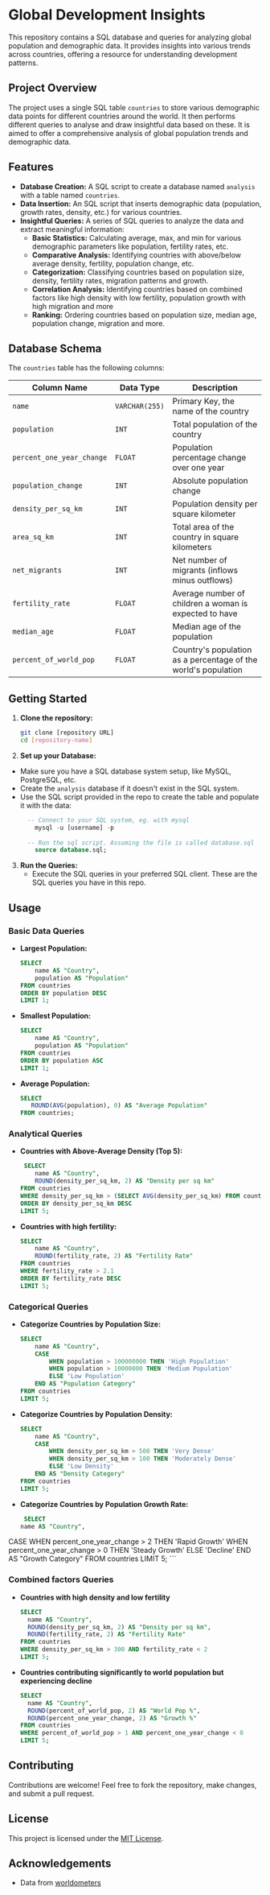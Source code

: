 # Global Development Insights

This repository contains a SQL database and queries for analyzing global population and demographic data. It provides insights into various trends across countries, offering a resource for understanding development patterns.

## Project Overview

The project uses a single SQL table `countries` to store various demographic data points for different countries around the world. It then performs different queries to analyse and draw insightful data based on these. It is aimed to offer a comprehensive analysis of global population trends and demographic data.

## Features

- **Database Creation:** A SQL script to create a database named `analysis` with a table named `countries`.
- **Data Insertion:** An SQL script that inserts demographic data (population, growth rates, density, etc.) for various countries.
- **Insightful Queries:** A series of SQL queries to analyze the data and extract meaningful information:
  - **Basic Statistics:** Calculating average, max, and min for various demographic parameters like population, fertility rates, etc.
  - **Comparative Analysis:** Identifying countries with above/below average density, fertility, population change, etc.
  - **Categorization:** Classifying countries based on population size, density, fertility rates, migration patterns and growth.
  - **Correlation Analysis:** Identifying countries based on combined factors like high density with low fertility, population growth with high migration and more
  - **Ranking:** Ordering countries based on population size, median age, population change, migration and more.

## Database Schema

The `countries` table has the following columns:

| Column Name           | Data Type     | Description                                                      |
|-----------------------|---------------|------------------------------------------------------------------|
| `name`                | `VARCHAR(255)` | Primary Key, the name of the country                             |
| `population`          | `INT`         | Total population of the country                                |
| `percent_one_year_change`| `FLOAT`       | Population percentage change over one year                      |
| `population_change`   | `INT`         | Absolute population change                                      |
| `density_per_sq_km`   | `INT`         | Population density per square kilometer                        |
| `area_sq_km`          | `INT`         | Total area of the country in square kilometers                  |
| `net_migrants`        | `INT`         | Net number of migrants (inflows minus outflows)                  |
| `fertility_rate`      | `FLOAT`       | Average number of children a woman is expected to have          |
| `median_age`          | `FLOAT`       | Median age of the population                                    |
| `percent_of_world_pop`| `FLOAT`       | Country's population as a percentage of the world's population |

## Getting Started

1.  **Clone the repository:**
    ```bash
    git clone [repository URL]
    cd [repository-name]
    ```

2.  **Set up your Database:**
   - Make sure you have a SQL database system setup, like MySQL, PostgreSQL, etc.
   - Create the `analysis` database if it doesn't exist in the SQL system.
   - Use the SQL script provided in the repo to create the table and populate it with the data:
       ```sql
         -- Connect to your SQL system, eg. with mysql
           mysql -u [username] -p
         
         -- Run the sql script. Assuming the file is called database.sql
           source database.sql;
       ```

3.  **Run the Queries:**
    - Execute the SQL queries in your preferred SQL client. These are the SQL queries you have in this repo.

## Usage

### Basic Data Queries

-   **Largest Population:**
    ```sql
    SELECT 
        name AS "Country", 
        population AS "Population"
    FROM countries
    ORDER BY population DESC
    LIMIT 1;
    ```

-   **Smallest Population:**
    ```sql
    SELECT 
        name AS "Country", 
        population AS "Population"
    FROM countries
    ORDER BY population ASC
    LIMIT 1;
    ```

-   **Average Population:**
     ```sql
    SELECT 
        ROUND(AVG(population), 0) AS "Average Population"
    FROM countries;
    ```

### Analytical Queries

-   **Countries with Above-Average Density (Top 5):**
    ```sql
     SELECT 
        name AS "Country", 
        ROUND(density_per_sq_km, 2) AS "Density per sq km"
    FROM countries
    WHERE density_per_sq_km > (SELECT AVG(density_per_sq_km) FROM countries)
    ORDER BY density_per_sq_km DESC
    LIMIT 5;
    ```
-   **Countries with high fertility:**
    ```sql
    SELECT 
        name AS "Country", 
        ROUND(fertility_rate, 2) AS "Fertility Rate"
    FROM countries
    WHERE fertility_rate > 2.1
    ORDER BY fertility_rate DESC
    LIMIT 5;
    ```

### Categorical Queries

-   **Categorize Countries by Population Size:**
    ```sql
    SELECT
        name AS "Country",
        CASE
            WHEN population > 100000000 THEN 'High Population'
            WHEN population > 10000000 THEN 'Medium Population'
            ELSE 'Low Population'
        END AS "Population Category"
    FROM countries
    LIMIT 5;
    ```

-   **Categorize Countries by Population Density:**
    ```sql
    SELECT 
        name AS "Country",
        CASE
            WHEN density_per_sq_km > 500 THEN 'Very Dense'
            WHEN density_per_sq_km > 100 THEN 'Moderately Dense'
            ELSE 'Low Density'
        END AS "Density Category"
    FROM countries
    LIMIT 5;
    ```

-   **Categorize Countries by Population Growth Rate:**
    ```sql
     SELECT 
    name AS "Country",
   CASE
       WHEN percent_one_year_change > 2 THEN 'Rapid Growth'
        WHEN percent_one_year_change > 0 THEN 'Steady Growth'
       ELSE 'Decline'
   END AS "Growth Category"
FROM countries
LIMIT 5;
    ```

### Combined factors Queries

-   **Countries with high density and low fertility**
    ```sql
    SELECT
      name AS "Country",
      ROUND(density_per_sq_km, 2) AS "Density per sq km",
      ROUND(fertility_rate, 2) AS "Fertility Rate"
    FROM countries
    WHERE density_per_sq_km > 300 AND fertility_rate < 2
    LIMIT 5;
    ```
-   **Countries contributing significantly to world population but experiencing decline**
    ```sql
    SELECT
      name AS "Country",
      ROUND(percent_of_world_pop, 2) AS "World Pop %",
      ROUND(percent_one_year_change, 2) AS "Growth %"
    FROM countries
    WHERE percent_of_world_pop > 1 AND percent_one_year_change < 0
    LIMIT 5;
    ```

## Contributing

Contributions are welcome! Feel free to fork the repository, make changes, and submit a pull request.

## License

This project is licensed under the [MIT License](LICENSE).

## Acknowledgements
- Data from [worldometers](https://www.worldometers.info/population/countries-in-the-world-by-population/)
